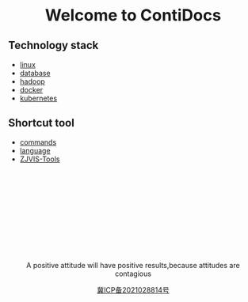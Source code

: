 <p align="center"><font size="6"><b>Welcome to ContiDocs</b></font></p>

## Technology stack
* [linux](linux/README.md)
* [database](database/README.md)
* [hadoop](hadoop/README.md)
* [docker](docker/README.md)
* [kubernetes](kubernetes/README.md)

## Shortcut tool
* [commands](commands/README.md)
* [language](language/README.md)
* [ZJVIS-Tools](zjvis/README.md)

<br/><br/><br/><br/><br/><br/><br/><br/><br/><br/>

<p style="text-align: center">A positive attitude will have positive results,because attitudes are contagious</p>
<p style="text-align: center" ><a href="https://beian.miit.gov.cn">冀ICP备2021028814号</a></p>

